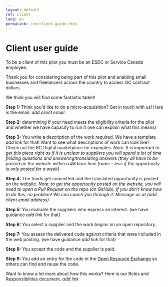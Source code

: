 ```yaml
---
layout: default
ref: client
lang: en
permalink: /en/client-guide.html
---
```

# Client user guide

To be a client of this pilot you must be an ESDC or Service Canada employee.

Thank you for considering being part of this pilot and enabling small businesses and freelancers across the country to access GC contract dollars.

We think you will find some fantastic talent!

**Step 1:** Think you'd like to do a micro-acquisition?
Get in touch with us!
Here is the email: *add client email*

**Step 2:** determining if your need meets the eligibility criteria for the pilot and whether we have capacity to run it (we can explain what this means)

**Step 3:** You write a description of the work required.
We have a template *add link* for that!
Want to see what descriptions of work can look like?
Check out the BC Digital marketplace for examples.
*Note: It is important to get this piece right as if it is unclear to suppliers you will spend a lot of time fielding questions and answering/translating answers (they all have to be posted on the website within a 48 hour time frame – less if the opportunity is only posted for a week)*

**Step 4:** The funds get committed and the translated opportunity is posted on the website.
*Note: to get the opportunity posted on the website, you will need to open a Pull Request on the repo (on GitHub).
If you don't know how to do this, no problem! We can coach you through it. Message us at (add client email address)*

**Step 5:** You evaluate the suppliers who express an interest. (we have guidance *add link* for that)

**Step 6:** You select a supplier and the work begins on an open repository.

**Step 7:** You assess the delivered code against criteria that were included in the web posting. (we have guidance *add link* for that)

**Step 8:** You accept the code and the supplier is paid.

**Step 9:** You add an entry for the code in the [Open Resource Exchange](https://code.open.canada.ca/en/index.html) so others can find and reuse the code.

Want to know a lot more about how this works?
Here is our Roles and Responsibilities document. *add link*
